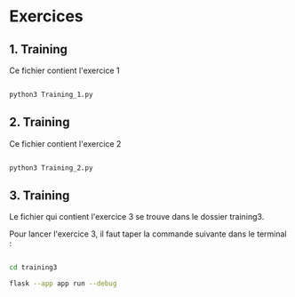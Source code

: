 <!-- Creer un read me pour dire que dans chaque fichier training cirrectpon a  un exercice -->

# Exercices

## 1. Training

Ce fichier contient l'exercice 1

```bash

python3 Training_1.py
```

## 2. Training

Ce fichier contient l'exercice 2

```bash

python3 Training_2.py

```

## 3. Training

Le fichier qui contient l'exercice 3 se trouve dans le dossier training3.

Pour lancer l'exercice 3, il faut taper la commande suivante dans le terminal :

```bash

cd training3

flask --app app run --debug

```
